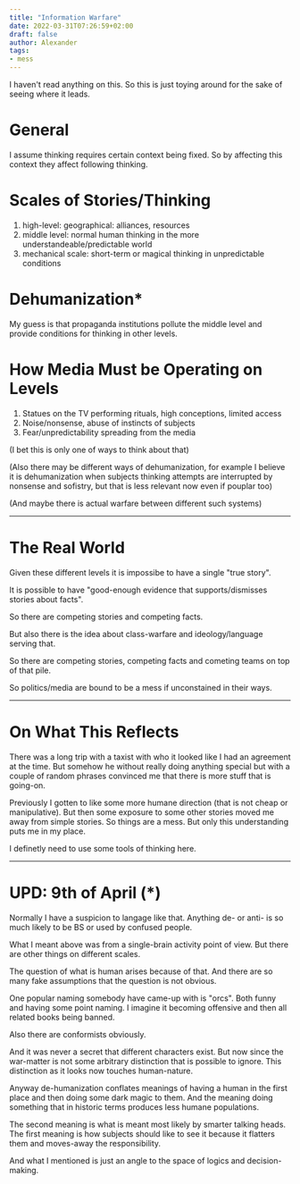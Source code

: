 ```yaml
---
title: "Information Warfare"
date: 2022-03-31T07:26:59+02:00
draft: false
author: Alexander
tags:
- mess
---
```


I haven't read anything on this.
So this is just toying around for the sake of seeing where it leads.

# General

I assume thinking requires certain context being fixed.
So by affecting this context they affect following thinking.

# Scales of Stories/Thinking

1. high-level: geographical: alliances, resources
1. middle level: normal human thinking in the more understandeable/predictable world
1. mechanical scale: short-term or magical thinking in unpredictable conditions

# Dehumanization*

My guess is that propaganda institutions pollute the middle level
and provide conditions for thinking in other levels.

# How Media Must be Operating on Levels

1. Statues on the TV performing rituals, high conceptions, limited access
1. Noise/nonsense, abuse of instincts of subjects
1. Fear/unpredictability spreading from the media

(I bet this is only one of ways to think about that)

(Also there may be different ways of dehumanization, for example
I believe it is dehumanization when subjects thinking attempts are interrupted
by nonsense and sofistry, but that is less relevant now even if pouplar too)

(And maybe there is actual warfare between different such systems)

---

# The Real World

Given these different levels it is impossibe to have a single "true story".

It is possible to have "good-enough evidence that supports/dismisses stories about facts".

So there are competing stories and competing facts.

But also there is the idea about class-warfare and ideology/language
serving that.

So there are competing stories, competing facts and cometing teams on top of that pile.

So politics/media are bound to be a mess if unconstained in their ways.

---

# On What This Reflects

There was a long trip with a taxist with who it
looked like I had an agreement at the time.
But somehow he without really doing anything special but with a couple of random phrases
convinced me that there is more stuff that is going-on.

Previously I gotten to like some more humane direction (that is not cheap or manipulative).
But then some exposure to some other stories moved me away from simple stories.
So things are a mess.
But only this understanding puts me in my place.

I definetly need to use some tools of thinking here.

---

# UPD: 9th of April (*)

Normally I have a suspicion to langage like that.
Anything de- or anti- is so much likely to be BS or used by confused people.

What I meant above was from a single-brain activity point of view.
But there are other things on different scales.

The question of what is human arises because of that.
And there are so many fake assumptions that the question is not obvious.

One popular naming somebody have came-up with is "orcs".
Both funny and having some point naming.
I imagine it becoming offensive and then all related books being banned.

Also there are conformists obviously.

And it was never a secret that different characters exist.
But now since the war-matter is not some arbitrary distinction
that is possible to ignore.
This distinction as it looks now touches human-nature.

Anyway de-humanization conflates meanings of having a human in the first place and then doing some dark magic to them.
And the meaning doing something that in historic terms produces
less humane populations.

The second meaning is what is meant most likely by smarter talking heads.
The first meaning is how subjects should like to see it
because it flatters them and moves-away the responsibility.

And what I mentioned is just an angle to the space of logics and decision-making.
